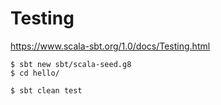 # Testing

https://www.scala-sbt.org/1.0/docs/Testing.html

```
$ sbt new sbt/scala-seed.g8
$ cd hello/

$ sbt clean test
```
